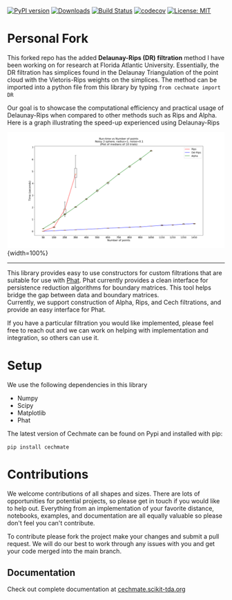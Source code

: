 [![PyPI version](https://badge.fury.io/py/cechmate.svg)](https://badge.fury.io/py/cechmate)
[![Downloads](https://pypip.in/download/cechmate/badge.svg)](https://pypi.python.org/pypi/cechmate/)
[![Build Status](https://travis-ci.org/scikit-tda/cechmate.svg?branch=master)](https://travis-ci.org/scikit-tda/cechmate)
[![codecov](https://codecov.io/gh/scikit-tda/cechmate/branch/master/graph/badge.svg)](https://codecov.io/gh/scikit-tda/cechmate)
[![License: MIT](https://img.shields.io/badge/License-MIT-yellow.svg)](https://opensource.org/licenses/MIT)

# Personal Fork
This forked repo has the added **Delaunay-Rips (DR) filtration** method I have been working on for research at Florida Atlantic University. Essentially, the DR filtration has simplices found in the Delaunay Triangulation of the point cloud with the Vietoris-Rips weights on the simplices. The method can be imported into a python file from this library by typing
`from cechmate import DR`

Our goal is to showcase the computational efficiency and practical usage of Delaunay-Rips when compared to other methods such as Rips and Alpha. Here is a graph illustrating the speed-up experienced using Delaunay-Rips

![Delaunay-Rips run-time compared with Rips and Alpha](runtime_pts_7sec_cap_3.png){width=100%}


---------------------------------------------------

This library provides easy to use constructors for custom filtrations that are suitable for use with [Phat](https://github.com/xoltar/phat). 
Phat currently provides a clean interface for persistence reduction algorithms for boundary matrices. 
This tool helps bridge the gap between data and boundary matrices.  
Currently, we support construction of Alpha, Rips, and Cech filtrations, and provide an easy interface for Phat.

If you have a particular filtration you would like implemented, please feel free to reach out and we can work on helping with implementation and integration, so others can use it.

# Setup

We use the following dependencies in this library

* Numpy
* Scipy
* Matplotlib
* Phat


The latest version of Cechmate can be found on Pypi and installed with pip:

```
pip install cechmate
```

# Contributions


We welcome contributions of all shapes and sizes. There are lots of opportunities for potential projects, so please get in touch if you would like to help out. Everything from an implementation of your favorite distance, notebooks, examples, and documentation are all equally valuable so please don't feel you can't contribute. 

To contribute please fork the project make your changes and submit a pull request. We will do our best to work through any issues with you and get your code merged into the main branch.


## Documentation

Check out complete documentation at [cechmate.scikit-tda.org](https://cechmate.scikit-tda.org/)
